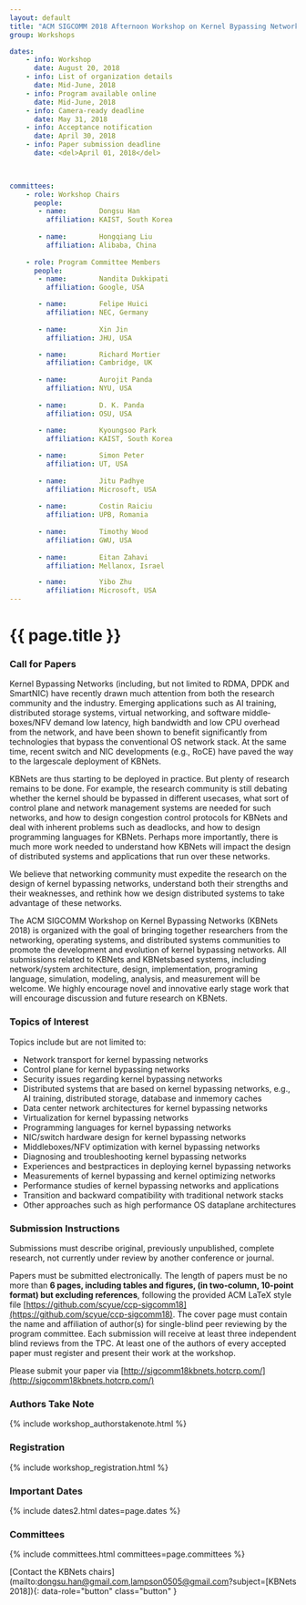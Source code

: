 ```yaml
---
layout: default
title: "ACM SIGCOMM 2018 Afternoon Workshop on Kernel Bypassing Networks (KBNets 2018)"
group: Workshops

dates:
    - info: Workshop
      date: August 20, 2018
    - info: List of organization details
      date: Mid-June, 2018   
    - info: Program available online
      date: Mid-June, 2018   
    - info: Camera-ready deadline
      date: May 31, 2018
    - info: Acceptance notification
      date: April 30, 2018
    - info: Paper submission deadline
      date: <del>April 01, 2018</del>

   

committees:
    - role: Workshop Chairs
      people:       
       - name:        Dongsu Han
         affiliation: KAIST, South Korea
       
       - name:        Hongqiang Liu
         affiliation: Alibaba, China
    
    - role: Program Committee Members
      people:
       - name:        Nandita Dukkipati
         affiliation: Google, USA

       - name:        Felipe Huici
         affiliation: NEC, Germany
        
       - name:        Xin Jin
         affiliation: JHU, USA

       - name:        Richard Mortier
         affiliation: Cambridge, UK
         
       - name:        Aurojit Panda
         affiliation: NYU, USA
      
       - name:        D. K. Panda
         affiliation: OSU, USA
         
       - name:        Kyoungsoo Park
         affiliation: KAIST, South Korea

       - name:        Simon Peter
         affiliation: UT, USA
         
       - name:        Jitu Padhye
         affiliation: Microsoft, USA
        
       - name:        Costin Raiciu
         affiliation: UPB, Romania
                           
       - name:        Timothy Wood
         affiliation: GWU, USA
 
       - name:        Eitan Zahavi
         affiliation: Mellanox, Israel

       - name:        Yibo Zhu
         affiliation: Microsoft, USA
---
```

# {{ page.title }}

### Call for Papers
Kernel Bypassing Networks (including, but not limited to RDMA, DPDK and SmartNIC) have
recently drawn much attention from both the research community and the industry. Emerging
applications such as AI training, distributed storage systems, virtual networking, and software
middle­boxes/NFV demand low latency, high bandwidth and low CPU overhead from the
network, and have been shown to benefit significantly from technologies that bypass the
conventional OS network stack. At the same time, recent switch and NIC developments (e.g.,
RoCE) have paved the way to the large­scale deployment of KBNets.

KBNets are thus starting to be deployed in practice. But plenty of research remains to be done.
For example, the research community is still debating whether the kernel should be bypassed in
different use­cases, what sort of control plane and network management systems are needed for
such networks, and how to design congestion control protocols for KBNets and deal with
inherent problems such as deadlocks, and how to design programming languages for KBNets.
Perhaps more importantly, there is much more work needed to understand how KBNets will
impact the design of distributed systems and applications that run over these networks.

We believe that networking community must expedite the research on the design of kernel
bypassing networks, understand both their strengths and their weaknesses, and rethink how we
design distributed systems to take advantage of these networks.

The ACM SIGCOMM Workshop on Kernel Bypassing Networks (KBNets 2018) is organized with
the goal of bringing together researchers from the networking, operating systems, and distributed
systems communities to promote the development and evolution of kernel bypassing networks.
All submissions related to KBNets and KBNets­based systems, including network/system
architecture, design, implementation, programing language, simulation, modeling, analysis, and
measurement will be welcome. We highly encourage novel and innovative early stage work that
will encourage discussion and future research on KBNets.



### Topics of Interest
Topics include but are not limited to:

- Network transport for kernel bypassing networks
- Control plane for kernel bypassing networks
- Security issues regarding kernel bypassing networks
- Distributed systems that are based on kernel bypassing networks, e.g., AI training, distributed storage, database and in­memory caches
- Data center network architectures for kernel bypassing networks
- Virtualization for kernel bypassing networks
- Programming languages for kernel bypassing networks
- NIC/switch hardware design for kernel bypassing networks
- Middle­boxes/NFV optimization with kernel bypassing networks
- Diagnosing and troubleshooting kernel bypassing networks
- Experiences and best­practices in deploying kernel bypassing networks
- Measurements of kernel bypassing and kernel optimizing networks
- Performance studies of kernel bypassing networks and applications
- Transition and backward compatibility with traditional network stacks
- Other approaches such as high performance OS data­plane architectures

### Submission Instructions
Submissions must describe original, previously unpublished, complete research, not currently
under review by another conference or journal.

Papers must be submitted electronically. 
The length of papers must be no more than **6 pages, including tables and figures, (in two-column, 10-point format) but excluding references**, following the provided ACM LaTeX style file [https://github.com/scyue/ccp-sigcomm18](https://github.com/scyue/ccp-sigcomm18). 
The cover page must contain the name and affiliation of author(s) for single-blind peer reviewing by the program committee.
Each submission will receive at least three independent blind reviews from the TPC. 
At least one of the authors of every accepted paper must register and present their work at the workshop. 

Please submit your paper via [http://sigcomm18kbnets.hotcrp.com/](http://sigcomm18kbnets.hotcrp.com/)


### Authors Take Note
{% include workshop_authorstakenote.html %}

### Registration
{% include workshop_registration.html %}


### <i class="fa fa-calendar"></i> Important Dates

{% include dates2.html dates=page.dates %}

### Committees

{% include committees.html committees=page.committees %}


[Contact the KBNets chairs](mailto:dongsu.han@gmail.com,lampson0505@gmail.com?subject=[KBNets 2018]){: data-role="button" class="button" }